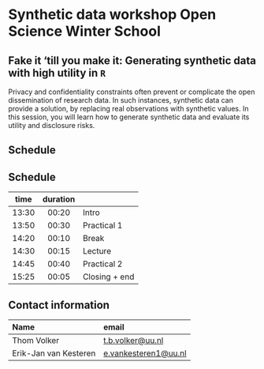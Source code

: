 # Synthetic data workshop Open Science Winter School

## Fake it ‘till you make it: Generating synthetic data with high utility in `R`
 
Privacy and confidentiality constraints often prevent or complicate the open dissemination of research data. In such instances, synthetic data can provide a solution, by replacing real observations with synthetic values. In this session, you will learn how to generate synthetic data and evaluate its utility and disclosure risks.
 
## Schedule

## Schedule

| time  | duration |               |
| :---: | :------: | :------------ |
| 13:30 | 00:20    | Intro         |
| 13:50 | 00:30    | Practical 1   |
| 14:20 | 00:10    | Break         |
| 14:30 | 00:15    | Lecture       |
| 14:45 | 00:40    | Practical 2   |
| 15:25 | 00:05    | Closing + end |

## Contact information
 
| Name | email |
| :--- | :------ |
| Thom Volker | [t.b.volker@uu.nl](mailto:t.b.volker@uu.nl) |
| Erik-Jan van Kesteren | [e.vankesteren1@uu.nl](mailto:e.vankesteren1@uu.nl) |



